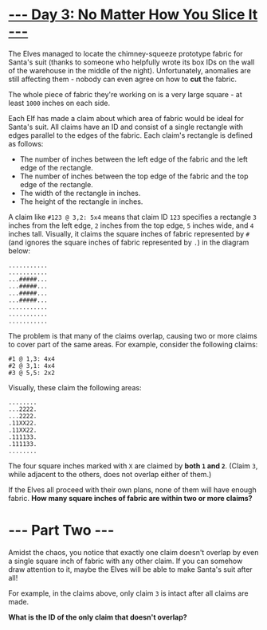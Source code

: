 # [--- Day 3: No Matter How You Slice It ---](https://adventofcode.com/2018/day/3)
The Elves managed to locate the chimney-squeeze prototype fabric for 
Santa's suit (thanks to someone who helpfully wrote its box IDs on the wall 
of the warehouse in the middle of the night). Unfortunately, anomalies are 
still affecting them - nobody can even agree on how to **cut** the fabric.

The whole piece of fabric they're working on is a very large square - at 
least `1000` inches on each side.

Each Elf has made a claim about which area of fabric would be ideal for 
Santa's suit. All claims have an ID and consist of a single rectangle with 
edges parallel to the edges of the fabric. Each claim's rectangle is 
defined as follows:

- The number of inches between the left edge of the fabric and the left edge of the rectangle.
- The number of inches between the top edge of the fabric and the top edge of the rectangle.
- The width of the rectangle in inches.
- The height of the rectangle in inches.

A claim like `#123 @ 3,2: 5x4` means that claim ID `123` specifies a rectangle 
`3` inches from the left edge, `2` inches from the top edge, `5` inches wide, and 
`4` inches tall. Visually, it claims the square inches of fabric represented 
by `#` (and ignores the square inches of fabric represented by `.`) in the 
diagram below:

```
...........
...........
...#####...
...#####...
...#####...
...#####...
...........
...........
...........
```

The problem is that many of the claims overlap, causing two or more claims 
to cover part of the same areas. For example, consider the following 
claims:

```
#1 @ 1,3: 4x4
#2 @ 3,1: 4x4
#3 @ 5,5: 2x2
```

Visually, these claim the following areas:

```
........
...2222.
...2222.
.11XX22.
.11XX22.
.111133.
.111133.
........
```

The four square inches marked with `X` are claimed by **both `1` and `2`**. (Claim `3`, 
while adjacent to the others, does not overlap either of them.)

If the Elves all proceed with their own plans, none of them will have 
enough fabric. **How many square inches of fabric are within two or more claims?**

# --- Part Two ---
Amidst the chaos, you notice that exactly one claim doesn't overlap by even 
a single square inch of fabric with any other claim. If you can somehow 
draw attention to it, maybe the Elves will be able to make Santa's suit 
after all!

For example, in the claims above, only claim `3` is intact after all claims 
are made.

**What is the ID of the only claim that doesn't overlap?**
